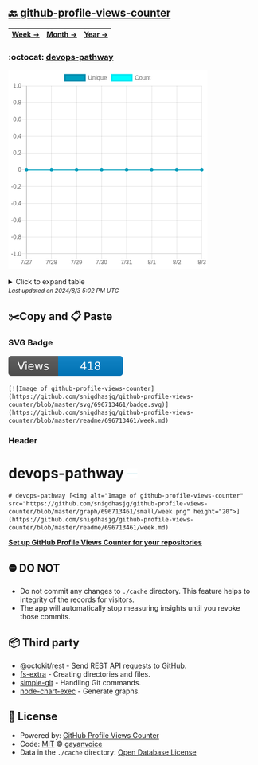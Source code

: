 ## [🔙 github-profile-views-counter](https://github.com/snigdhasjg/github-profile-views-counter)
| [**Week →**](https://github.com/snigdhasjg/github-profile-views-counter/blob/master/readme/696713461/week.md) | [**Month →**](https://github.com/snigdhasjg/github-profile-views-counter/blob/master/readme/696713461/month.md) | [**Year →**](https://github.com/snigdhasjg/github-profile-views-counter/blob/master/readme/696713461/year.md) |
| ---- | ---- | ----- |
### :octocat: [devops-pathway](https://github.com/snigdhasjg/devops-pathway)
![Image of github-profile-views-counter](https://github.com/snigdhasjg/github-profile-views-counter/blob/master/graph/696713461/large/week.png)

<details>
	<summary>Click to expand table</summary>
	<h2>:calendar: Week Page Views Table</h2>
<table>
	<tr>
		<th>
			Last Updated
		</th>
		<th>
			Unique
		</th>
		<th>
			Count
		</th>
	</tr>
	<tr>
		<td>
			<code>2024/8/3</code>
		</td>
		<td>
			<code>0</code>
		</td>
		<td>
			<code>0</code>
		</td>
	</tr>
	<tr>
		<td>
			<code>2024/8/2</code>
		</td>
		<td>
			<code>0</code>
		</td>
		<td>
			<code>0</code>
		</td>
	</tr>
	<tr>
		<td>
			<code>2024/8/1</code>
		</td>
		<td>
			<code>0</code>
		</td>
		<td>
			<code>0</code>
		</td>
	</tr>
	<tr>
		<td>
			<code>2024/7/31</code>
		</td>
		<td>
			<code>0</code>
		</td>
		<td>
			<code>0</code>
		</td>
	</tr>
	<tr>
		<td>
			<code>2024/7/30</code>
		</td>
		<td>
			<code>0</code>
		</td>
		<td>
			<code>0</code>
		</td>
	</tr>
	<tr>
		<td>
			<code>2024/7/29</code>
		</td>
		<td>
			<code>0</code>
		</td>
		<td>
			<code>0</code>
		</td>
	</tr>
	<tr>
		<td>
			<code>2024/7/28</code>
		</td>
		<td>
			<code>0</code>
		</td>
		<td>
			<code>0</code>
		</td>
	</tr>
	<tr>
		<td>
			<code>2024/7/27</code>
		</td>
		<td>
			<code>0</code>
		</td>
		<td>
			<code>0</code>
		</td>
	</tr>
</table>

</details>
<small><i>Last updated on 2024/8/3 5:02 PM UTC</i></small>

## ✂️Copy and 📋 Paste
### SVG Badge
[![Image of github-profile-views-counter](https://github.com/snigdhasjg/github-profile-views-counter/blob/master/svg/696713461/badge.svg)](https://github.com/snigdhasjg/github-profile-views-counter/blob/master/readme/696713461/week.md)
```readme
[![Image of github-profile-views-counter](https://github.com/snigdhasjg/github-profile-views-counter/blob/master/svg/696713461/badge.svg)](https://github.com/snigdhasjg/github-profile-views-counter/blob/master/readme/696713461/week.md)
```
### Header
# devops-pathway [<img alt="Image of github-profile-views-counter" src="https://github.com/snigdhasjg/github-profile-views-counter/blob/master/graph/696713461/small/week.png" height="20">](https://github.com/snigdhasjg/github-profile-views-counter/blob/master/readme/696713461/week.md)
```readme
# devops-pathway [<img alt="Image of github-profile-views-counter" src="https://github.com/snigdhasjg/github-profile-views-counter/blob/master/graph/696713461/small/week.png" height="20">](https://github.com/snigdhasjg/github-profile-views-counter/blob/master/readme/696713461/week.md)
```
[**Set up GitHub Profile Views Counter for your repositories**](https://github.com/gayanvoice/github-profile-views-counter)
## ⛔ DO NOT
- Do not commit any changes to `./cache` directory. This feature helps to integrity of the records for visitors.
- The app will automatically stop measuring insights until you revoke those commits.
## 📦 Third party

- [@octokit/rest](https://www.npmjs.com/package/@octokit/rest) - Send REST API requests to GitHub.
- [fs-extra](https://www.npmjs.com/package/fs-extra) - Creating directories and files.
- [simple-git](https://www.npmjs.com/package/simple-git) - Handling Git commands.
- [node-chart-exec](https://www.npmjs.com/package/node-chart-exec) - Generate graphs.
## 📄 License
- Powered by: [GitHub Profile Views Counter](https://github.com/gayanvoice/github-profile-views-counter)
- Code: [MIT](./LICENSE) © [gayanvoice](https://github.com/gayanvoice/github-profile-views-counter)
- Data in the `./cache` directory: [Open Database License](https://opendatacommons.org/licenses/odbl/1-0/)